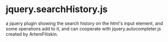 jquery.searchHistory.js
=======================

a jquery plugin showing the search history on the html's input element, and some operations add to it, and can cooperate with jquery.autocompleter.js created by ArtemFitiskin.
